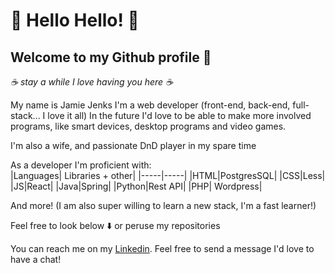 # 👋 Hello Hello! 👋

## Welcome to my Github profile 🎉 
*☕ stay a while  I love having you here ☕*

My name is Jamie Jenks I'm a web developer (front-end, back-end, full-stack... I love it all)
In the future I'd love to be able to make more involved programs, like smart devices, desktop programs and video games.

I'm also a wife, and passionate DnD player in my spare time

As a developer I'm proficient with:  
  |Languages| Libraries + other|
  |-----|-----|
  |HTML|PostgresSQL|
  |CSS|Less|
  |JS|React|
  |Java|Spring|
  |Python|Rest API|
  |PHP| Wordpress|
  
And more!
(I am also super willing to learn a new stack, I'm a fast learner!)

Feel free to look below ⬇️ or peruse my repositories

You can reach me on my [Linkedin](linkedin.com/in/jamiejenksdev). Feel free to send a message
I'd love to have a chat!
